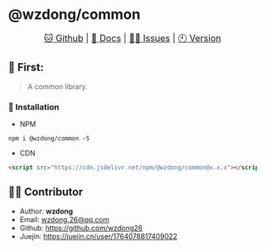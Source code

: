 # @wzdong/common

<p align="center" style="font-size: large">
    <a href="https://github.com/wzdong26/-wzdong/tree/main/common">🐱 Github</a>
     | 
    <a href="https://github.com/wzdong26/-wzdong/tree/main/common/md/doc.md">📖 Docs</a>
     | 
    <a href="https://github.com/wzdong26/-wzdong/issues">👨‍🔧 Issues</a>
     |
    <a href="https://github.com/wzdong26/-wzdong/tree/main/common/md/version.md">🕙 Version</a>
</p>
<!-- <p align="right">
    <a href="https://github.com/wzdong26/-wzdong/tree/main/common/README_zh.md">中文</a>
    - | -
    <i>EN</i> 
</p> -->

## 📙 First:

> A common library.

### 🔨 Installation

-   NPM

```
npm i @wzdong/common -S
```

-   CDN

```html
<script src="https://cdn.jsdelivr.net/npm/@wzdong/common@x.x.x"></script>
```

## 🙆‍♂️ Contributor

-   Author: **wzdong**
-   Email: wzdong.26@qq.com
-   Github: https://github.com/wzdong26
-   Juejin: https://juejin.cn/user/1764078817409022
